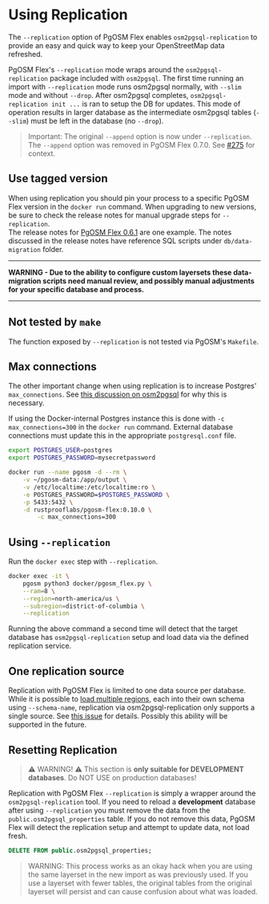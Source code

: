 # Using Replication

The `--replication` option of PgOSM Flex enables `osm2pgsql-replication`
to provide an easy and quick way to keep your OpenStreetMap data refreshed.


PgOSM Flex's `--replication` mode wraps around the `osm2pgsql-replication` package
included with `osm2pgsql`.  The first time running an import with `--replication`
mode runs osm2pgsql normally, with `--slim` mode and without `--drop`.
After osm2pgsql completes, `osm2pgsql-replication init ...` is ran to setup
the DB for updates.
This mode of operation results in larger database as the intermediate osm2pgsql
tables (`--slim`) must be left in the database (no `--drop`).


> Important:  The original `--append` option is now under `--replication`. The `--append` option was removed in PgOSM Flex 0.7.0.  See [#275](https://github.com/rustprooflabs/pgosm-flex/issues/275) for context.

## Use tagged version

When using replication you should pin your process to a specific PgOSM Flex version
in the `docker run` command.  When upgrading to new versions,
be sure to check the release notes for manual upgrade steps for `--replication`.  
The release notes for
[PgOSM Flex 0.6.1](https://github.com/rustprooflabs/pgosm-flex/releases/tag/0.6.1)
are one example.
The notes discussed in the release notes have reference SQL scripts
under `db/data-migration` folder.  

----

**WARNING - Due to the ability to configure custom layersets these data-migration
scripts need manual review, and possibly manual adjustments for
your specific database and process.**

----

## Not tested by `make`

The function exposed by `--replication` is not tested via PgOSM's `Makefile`.



## Max connections

The other important change when using replication is to increase Postgres' `max_connections`.
See [this discussion on osm2pgsql](https://github.com/openstreetmap/osm2pgsql/discussions/1650)
for why this is necessary.

If using the Docker-internal Postgres instance this is done with `-c max_connections=300`
in the `docker run` command.  External database connections must update this
in the appropriate `postgresql.conf` file.


```bash
export POSTGRES_USER=postgres
export POSTGRES_PASSWORD=mysecretpassword

docker run --name pgosm -d --rm \
    -v ~/pgosm-data:/app/output \
    -v /etc/localtime:/etc/localtime:ro \
    -e POSTGRES_PASSWORD=$POSTGRES_PASSWORD \
    -p 5433:5432 \
    -d rustprooflabs/pgosm-flex:0.10.0 \
        -c max_connections=300
```

## Using `--replication`


Run the `docker exec` step with `--replication`.

```bash
docker exec -it \
    pgosm python3 docker/pgosm_flex.py \
    --ram=8 \
    --region=north-america/us \
    --subregion=district-of-columbia \
    --replication
```

Running the above command a second time will detect that the target database
has `osm2pgsql-replication` setup and load data via the defined replication
service.


## One replication source

Replication with PgOSM Flex is limited to one data source per database.
While it is possible to [load multiple regions](common-customization.html#schema-name),
each into their own schema
using `--schema-name`, replication via osm2pgsql-replication only supports
a single source.  See [this issue](https://github.com/openstreetmap/osm2pgsql/pull/1769)
for details.  Possibly this ability will be supported in the future.


## Resetting Replication

> ⚠️ WARNING! ⚠️ This section is <strong>only suitable for DEVELOPMENT databases</strong>.
> Do NOT USE on production databases!

Replication with PgOSM Flex `--replication` is simply a wrapper around the
`osm2pgsql-replication` tool. If you need to reload a <strong>development</strong>
database after using `--replication` you must remove the data from the
`public.osm2pgsql_properties` table.  If you do not remove this data,
PgOSM Flex will detect the replication setup and attempt to update data, not
load fresh.


```sql
DELETE FROM public.osm2pgsql_properties;
```

> WARNING: This process works as an okay hack when you are using the same layerset
> in the new import as was previously used.  If you use a layerset with fewer
> tables, the original tables from the original layerset will persist and can
> cause confusion about what was loaded.

